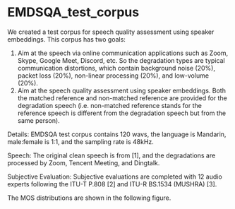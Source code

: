 # EMDSQA_test_corpus
We created a test corpus for speech quality assessment using speaker embeddings. This corpus has two goals:
1. Aim at the speech via online communication applications such as Zoom, Skype, Google Meet, Discord, etc. So the degradation types are typical communication distortions, which contain background noise (20%), packet loss (20%), non-linear processing (20%), and low-volume (20%).
2. Aim at the speech quality assessment using speaker embeddings. Both the matched reference and non-matched reference are provided for the degradation speech (i.e. non-matched reference stands for the reference speech is different from the degradation speech but from the same person).

Details: EMDSQA test corpus contains 120 wavs, the language is Mandarin, male:female is 1:1, and the sampling rate is 48kHz.

Speech: The original clean speech is from [1], and the degradations are processed by Zoom, Tencent Meeting, and Dingtalk.

Subjective Evaluation: Subjective evaluations are completed with 12 audio experts following the ITU-T P.808 [2] and ITU-R BS.1534 (MUSHRA) [3].

The MOS distributions are shown in the following figure.




